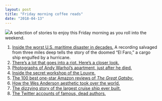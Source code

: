 ```yaml
---
layout: post
title: "Friday morning coffee reads"
date: "2018-04-13"
---
```


![](images/3b50391u-Edit-800-189x200.jpg)A selection of stories to enjoy this Friday morning as you roll into the weekend.

1. [Inside the worst U.S. maritime disaster in decades.](https://www.vanityfair.com/news/2018/04/inside-el-faro-the-worst-us-maritime-disaster-in-decades) A recording salvaged from three miles deep tells the story of the doomed “El Faro,” a cargo ship engulfed by a hurricane.
2. [There’s a lot that goes into a riot. Here’s a closer look.](https://www.washingtonpost.com/blogs/post-partisan/wp/2018/04/06/theres-a-lot-that-goes-into-a-riot-heres-a-closer-look/)
3. [Photographs of Andy Warhol’s apartment, just after he died.](https://loeildelaphotographie.com/en/photographs-of-andy-warhols-apartment-just-after-he-died-by-david-gamble/)
4. [Inside the secret workshop of the Louvre.](http://www.messynessychic.com/2018/03/23/inside-the-secret-workshop-of-the-louvre/)
5. [The 100 best one-star Amazon reviews of _The Great Gatsby_.](https://lithub.com/the-100-best-one-star-amazon-reviews-of-the-great-gatsby/)
6. [How the Wes Anderson aesthetic took over the world.](https://www.theguardian.com/film/2018/apr/07/from-gucci-ads-to-instagram-fads-how-the-wes-anderson-aesthetic-took-over-the-world)
7. [The dizzying story of the largest cruise ship ever built.](http://www.wired.co.uk/article/ms-symphony-of-the-seas-royal-caribbean-largest-cruise-ship)
8. [The Twitter accounts of famous, dead authors.](https://www.theparisreview.org/blog/2018/04/02/shakespeares-twitter-account/)
